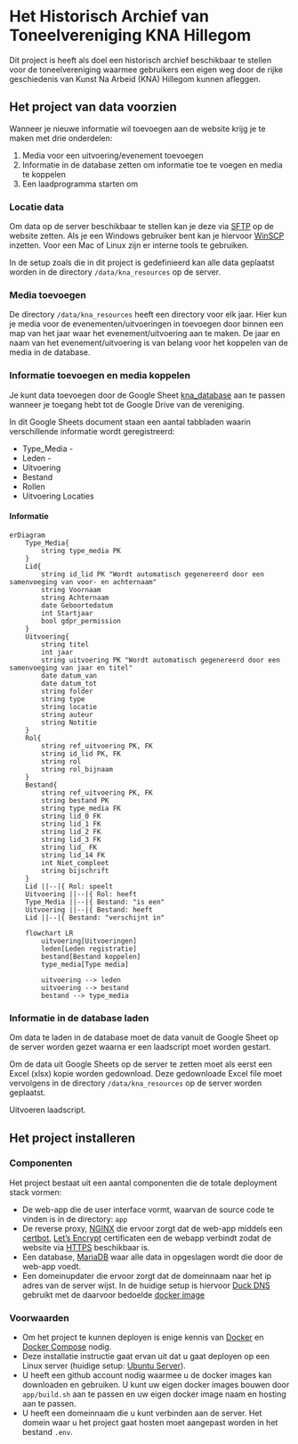 # Het Historisch Archief van Toneelvereniging KNA Hillegom

Dit project is heeft als doel een historisch archief beschikbaar te stellen voor de toneelvereniging waarmee gebruikers een eigen weg door de rijke geschiedenis van Kunst Na Arbeid (KNA) Hillegom kunnen afleggen.

## Het project van data voorzien

Wanneer je nieuwe informatie wil toevoegen aan de website krijg je te maken met drie onderdelen:

1. Media voor een uitvoering/evenement toevoegen
2. Informatie in de database zetten om informatie toe te voegen en media te koppelen
3. Een laadprogramma starten om

### Locatie data

Om data op de server beschikbaar te stellen kan je deze via [SFTP](https://en.wikipedia.org/wiki/SSH_File_Transfer_Protocol) op de website zetten. Als je een Windows gebruiker bent kan je hiervoor [WinSCP](https://winscp.net/eng/index.php) inzetten. Voor een Mac of Linux zijn er interne tools te gebruiken.

In de setup zoals die in dit project is gedefinieerd kan alle data geplaatst worden in de directory ```/data/kna_resources``` op de server.

### Media toevoegen

De directory ```/data/kna_resources``` heeft een directory voor elk jaar. Hier kun je media voor de evenementen/uitvoeringen in toevoegen door binnen een map van het jaar waar het evenement/uitvoering aan te maken. De jaar en naam van het evenement/uitvoering is van belang voor het koppelen van de media in de database.

### Informatie toevoegen en media koppelen

Je kunt data toevoegen door de Google Sheet [kna_database](https://docs.google.com/spreadsheets/d/13KDwR3IscHzJHt_mKWLaBtkP6HGC4ZtbhojuUbEjjlk/edit?gid=919083429#gid=919083429) aan te passen wanneer je toegang hebt tot de Google Drive van de vereniging.

In dit Google Sheets document staan een aantal tabbladen waarin verschillende informatie wordt geregistreerd:

* Type_Media -
* Leden -
* Uitvoering
* Bestand
* Rollen
* Uitvoering Locaties

#### Informatie

```mermaid
erDiagram
    Type_Media{
        string type_media PK
    }
    Lid{
        string id_lid PK "Wordt automatisch gegenereerd door een samenvoeging van voor- en achternaam"
        string Voornaam
        string Achternaam
        date Geboortedatum
        int Startjaar
        bool gdpr_permission
    }
    Uitvoering{
        string titel
        int jaar
        string uitvoering PK "Wordt automatisch gegenereerd door een samenvoeging van jaar en titel"
        date datum_van
        date datum_tot
        string folder
        string type
        string locatie
        string auteur
        string Notitie
    }
    Rol{
        string ref_uitvoering PK, FK
        string id_lid PK, FK
        string rol
        string rol_bijnaam
    }
    Bestand{
        string ref_uitvoering PK, FK
        string bestand PK
        string type_media FK
        string lid_0 FK
        string lid_1 FK
        string lid_2 FK
        string lid_3 FK
        string lid_ FK
        string lid_14 FK
        int Niet_compleet
        string bijschrift
    }
    Lid ||--|{ Rol: speelt
    Uitvoering ||--|{ Rol: heeft
    Type_Media ||--|{ Bestand: "is een"
    Uitvoering ||--|{ Bestand: heeft
    Lid ||--|{ Bestand: "verschijnt in"
```

```mermaid
    flowchart LR
        uitvoering[Uitvoeringen]
        leden[Leden registratie]
        bestand[Bestand koppelen]
        type_media[Type media]

        uitvoering --> leden
        uitvoering --> bestand
        bestand --> type_media
```

### Informatie in de database laden

Om data te laden in de database moet de data vanuit de Google Sheet op de server worden gezet waarna er een laadscript moet worden gestart.

Om de data uit Google Sheets op de server te zetten moet als eerst een Excel (xlsx) kopie worden gedownload. Deze gedownloade Excel file moet vervolgens in de directory ```/data/kna_resources``` op de server worden geplaatst.

Uitvoeren laadscript.


## Het project installeren

### Componenten

Het project bestaat uit een aantal componenten die de totale deployment stack vormen:

* De web-app die de user interface vormt, waarvan de source code te vinden is in de directory: ```app```
* De reverse proxy, [NGINX](https://docs.nginx.com/nginx/admin-guide/web-server/reverse-proxy/) die ervoor zorgt dat de web-app middels een [certbot](https://certbot.eff.org/), [Let’s Encrypt](https://letsencrypt.org/) certificaten een de webapp verbindt zodat de website via [HTTPS](https://en.wikipedia.org/wiki/HTTPS) beschikbaar is.
* Een database, [MariaDB](https://mariadb.org/) waar alle data in opgeslagen wordt die door de web-app voedt.
* Een domeinupdater die ervoor zorgt dat de domeinnaam naar het ip adres van de server wijst. In de huidige setup is hiervoor [Duck DNS](https://www.duckdns.org/) gebruikt met de daarvoor bedoelde [docker image](https://github.com/linuxserver/docker-duckdns)

### Voorwaarden

* Om het project te kunnen deployen is enige kennis van [Docker](https://www.docker.com/) en [Docker Compose](https://docs.docker.com/compose/) nodig.
* Deze installatie instructie gaat ervan uit dat u gaat deployen op een Linux server (huidige setup: [Ubuntu Server](https://ubuntu.com/download/server)).
* U heeft een github account nodig waarmee u de docker images kan downloaden en gebruiken. U kunt uw eigen docker images bouwen door ```app/build.sh``` aan te passen en uw eigen docker image naam en hosting aan te passen.
* U heeft een domeinnaam die u kunt verbinden aan de server. Het domein waar u het project gaat hosten moet aangepast worden in het bestand ```.env```.

